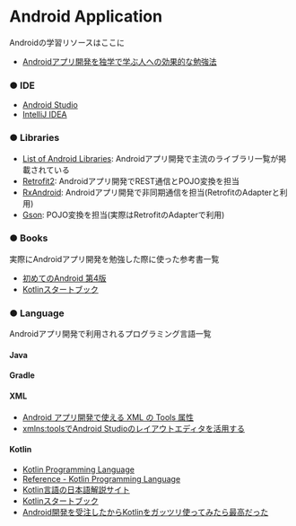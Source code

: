 # Android Application
Androidの学習リソースはここに

- [Androidアプリ開発を独学で学ぶ人への効果的な勉強法](http://qiita.com/Reyurnible/items/5e57e44baeddd2149833)

### ● IDE

- [Android Studio](https://developer.android.com/studio/index.html?hl=ja)
- [IntelliJ IDEA](https://www.jetbrains.com/idea/)

### ● Libraries

- [List of Android Libraries](https://github.com/wasabeef/awesome-android-libraries): Androidアプリ開発で主流のライブラリ一覧が掲載されている
- [Retrofit2](http://square.github.io/retrofit/): Androidアプリ開発でREST通信とPOJO変換を担当
- [RxAndroid](https://github.com/ReactiveX/RxAndroid): Androidアプリ開発で非同期通信を担当(RetrofitのAdapterと利用)
- [Gson](https://github.com/google/gson): POJO変換を担当(実際はRetrofitのAdapterで利用)

### ● Books

実際にAndroidアプリ開発を勉強した際に使った参考書一覧

- [初めてのAndroid 第4版](http://amzn.asia/11p72rP)
- [Kotlinスタートブック](http://amzn.asia/17s4GuK)

### ● Language

Androidアプリ開発で利用されるプログラミング言語一覧

#### Java

#### Gradle

#### XML

- [Android アプリ開発で使える XML の Tools 属性](http://vividcode.hatenablog.com/entry/android-app/tools-attributes)
- [xmlns:toolsでAndroid Studioのレイアウトエディタを活用する](http://qiita.com/nein37/items/51935c5a691aa8a0d014)

#### Kotlin

- [Kotlin Programming Language](https://kotlinlang.org/)
- [Reference - Kotlin Programming Language](https://kotlinlang.org/docs/reference/)
- [Kotlin言語の日本語解説サイト](https://sites.google.com/site/tarokotlin/)
- [Kotlinスタートブック](http://amzn.asia/17s4GuK)
- [Android開発を受注したからKotlinをガッツリ使ってみたら最高だった](http://qiita.com/omochimetaru/items/98e015b0b694dd97f323)
